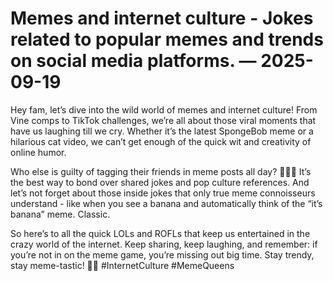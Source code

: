 # Memes and internet culture - Jokes related to popular memes and trends on social media platforms. — 2025-09-19

Hey fam, let’s dive into the wild world of memes and internet culture! From Vine comps to TikTok challenges, we’re all about those viral moments that have us laughing till we cry. Whether it’s the latest SpongeBob meme or a hilarious cat video, we can’t get enough of the quick wit and creativity of online humor.

Who else is guilty of tagging their friends in meme posts all day? 🙋🏽‍♀️ It’s the best way to bond over shared jokes and pop culture references. And let’s not forget about those inside jokes that only true meme connoisseurs understand - like when you see a banana and automatically think of the “it’s banana” meme. Classic.

So here’s to all the quick LOLs and ROFLs that keep us entertained in the crazy world of the internet. Keep sharing, keep laughing, and remember: if you’re not in on the meme game, you’re missing out big time. Stay trendy, stay meme-tastic! ✌🏽 #InternetCulture #MemeQueens
